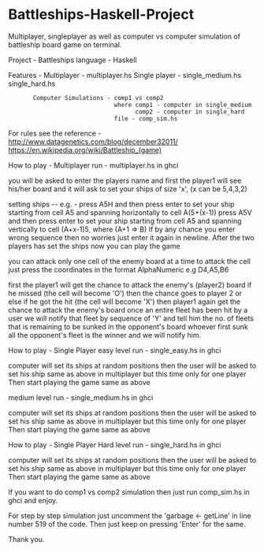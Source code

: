 # Battleships-Haskell-Project
Multiplayer, singleplayer as well as computer vs computer simulation of battleship board game on terminal.

Project - Battleships
language - Haskell

Features - Multiplayer - multiplayer.hs
	   Single player - single_medium.hs
                           single_hard.hs
           
           Computer Simulations - comp1 vs comp2
                                  where comp1 - computer in single_medium
                                        comp2 - computer in single_hard
                                  file - comp_sim.hs

For rules see the reference - http://www.datagenetics.com/blog/december32011/
                              https://en.wikipedia.org/wiki/Battleship_(game)

How to play - Multiplayer
run - multiplayer.hs in ghci

you will be asked to enter the players name
and first the player1 will see his/her board
and it will ask to set your ships of size 'x', (x can be 5,4,3,2) 

setting ships -- e.g. - press A5H and then press enter to set your ship starting from cell A5 and spanning horizontally to cell A(5+(x-1)) 
                        press A5V and then press enter to set your ship starting from cell A5 and spanning vertically to cell (A+x-1)5, where (A+1 => B)
                        If by any chance you enter wrong sequence then no worries just enter it again in newline.
After the two players has set the ships
now you can play the game

you can attack only one cell of the enemy board at a time
to attack the cell just press the coordinates in the format AlphaNumeric e.g D4,A5,B6 

first the player1 will get the chance to attack the enemy's (player2) board if he missed (the cell will become 'O') then the chance goes to player 2 or else if he got the hit (the cell will become 'X') then player1 again get the chance to attack the enemy's board
once an entire fleet has been hit by a user we will notify that fleet by sequence of 'Y' and tell him the no. of fleets that is remaining to be sunked in the opponent's board
whoever first sunk all the opponent's fleet is the winner and we will notify him.

How to play - Single Player
easy level
run - single_easy.hs in ghci

computer will set its ships at random positions
then the user will be asked to set his ship same as above in multiplayer but this time only for one player
Then start playing the game same as above

medium level
run - single_medium.hs in ghci

computer will set its ships at random positions
then the user will be asked to set his ship same as above in multiplayer but this time only for one player
Then start playing the game same as above

How to play - Single Player
Hard level
run - single_hard.hs in ghci

computer will set its ships at random positions
then the user will be asked to set his ship same as above in multiplayer but this time only for one player
Then start playing the game same as above

If you want to do comp1 vs comp2 simulation
then just run comp_sim.hs in ghci and enjoy.

For step by step simulation just uncomment the 'garbage <- getLine' in line number 519 of the code. Then just keep on pressing 'Enter' for the same.

Thank you.



